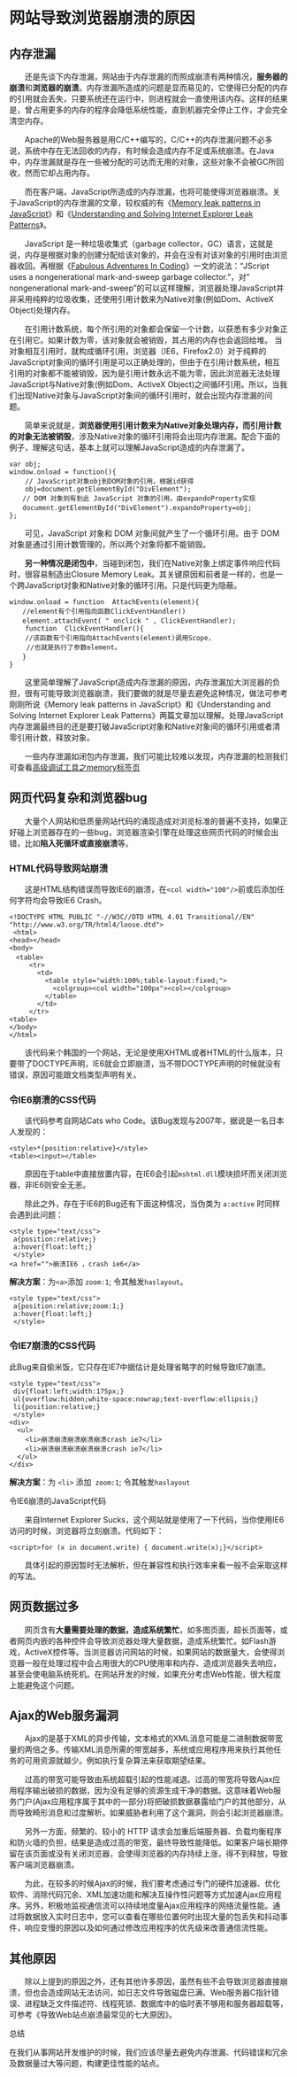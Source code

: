 # 网站导致浏览器崩溃的原因

## 内存泄漏

　　还是先谈下内存泄漏，网站由于内存泄漏的而照成崩溃有两种情况，**服务器的崩溃**和**浏览器的崩溃**。内存泄漏所造成的问题是显而易见的，它使得已分配的内存的引用就会丢失，只要系统还在运行中，则进程就会一直使用该内存。这样的结果是，曾占用更多的内存的程序会降低系统性能，直到机器完全停止工作，才会完全清空内存。

　　Apache的Web服务器是用C/C++编写的，C/C++的内存泄漏问题不必多说，系统中存在无法回收的内存，有时候会造成内存不足或系统崩溃。在Java中，内存泄漏就是存在一些被分配的可达而无用的对象，这些对象不会被GC所回收，然而它却占用内存。

　　而在客户端，JavaScript所造成的内存泄漏，也将可能使得浏览器崩溃。关于JavaScript的内存泄漏的文章，较权威的有《[Memory leak patterns in JavaScript](http://www.ibm.com/developerworks/web/library/wa-memleak/?S_TACT=105AGX52&S_CMP=cn-a-wa)》和《[Understanding and Solving Internet Explorer Leak Patterns](http://msdn2.microsoft.com/en-us/library/bb250448.aspx)》。

　　JavaScript 是一种垃圾收集式（garbage collector，GC）语言，这就是说，内存是根据对象的创建分配给该对象的，并会在没有对该对象的引用时由浏览器收回。再根据《[Fabulous Adventures In Coding](http://msdn2.microsoft.com/en-us/library/bb250448.aspx)》一文的说法：“JScript uses a nongenerational mark-and-sweep garbage collector.”，对” nongenerational mark-and-sweep”的可以这样理解，浏览器处理JavaScript并非采用纯粹的垃圾收集，还使用引用计数来为Native对象(例如Dom、ActiveX Object)处理内存。

　　在引用计数系统，每个所引用的对象都会保留一个计数，以获悉有多少对象正在引用它。如果计数为零，该对象就会被销毁，其占用的内存也会返回给堆。 当对象相互引用时，就构成循环引用，浏览器（IE6，Firefox2.0）对于纯粹的JavaScript对象间的循环引用是可以正确处理的，但由于在引用计数系统，相互引用的对象都不能被销毁，因为是引用计数永远不能为零，因此浏览器无法处理JavaScript与Native对象(例如Dom、ActiveX Object)之间循环引用。所以，当我们出现Native对象与JavaScript对象间的循环引用时，就会出现内存泄漏的问题。

　　简单来说就是，**浏览器使用引用计数来为Native对象处理内存，而引用计数的对象无法被销毁**，涉及Native对象的循环引用将会出现内存泄漏。配合下面的例子，理解这句话，基本上就可以理解JavaScript造成的内存泄漏了。

```
var obj;
window.onload = function(){
    // JavaScript对象obj到DOM对象的引用，根据id获得
    obj=document.getElementById("DivElement");
　　// DOM 对象则有到此 JavaScript 对象的引用，由expandoProperty实现
　　document.getElementById("DivElement").expandoProperty=obj;
};
```

　　可见，JavaScript 对象和 DOM 对象间就产生了一个循环引用。由于 DOM 对象是通过引用计数管理的，所以两个对象将都不能销毁。

　　**另一种情况是闭包中**，当碰到闭包，我们在Native对象上绑定事件响应代码时，很容易制造出Closure Memory Leak。其关键原因和前者是一样的，也是一个跨JavaScript对象和Native对象的循环引用。只是代码更为隐蔽。

```
window.onload = function  AttachEvents(element){
　　//element有个引用指向函数ClickEventHandler() 
　　element.attachEvent( " onclick " , ClickEventHandler);
    function  ClickEventHandler(){
    //该函数有个引用指向AttachEvents(element)调用Scope，
　　 //也就是执行了参数element。
　　}
}
```

　　这里简单理解了JavaScript造成内存泄漏的原因，内存泄漏加大浏览器的负担，很有可能导致浏览器崩溃，我们要做的就是尽量去避免这种情况，做法可参考刚刚所说《Memory leak patterns in JavaScript》和《Understanding and Solving Internet Explorer Leak Patterns》两篇文章加以理解。处理JavaScript内存泄漏最终目的还是要打破JavaScript对象和Native对象间的循环引用或者清零引用计数，释放对象。

　　一些内存泄漏如闭包内存泄漏，我们可能比较难以发现，内存泄漏的检测我们可查看[高级调试工具之memory标签页](https://colastar.github.io/blogs/views/no.4/%E5%89%8D%E7%AB%AF%E9%AB%98%E7%BA%A7%E8%B0%83%E8%AF%95.html)

## 网页代码复杂和浏览器bug

　　大量个人网站和低质量网站代码的涌现造成对浏览标准的普遍不支持，如果正好碰上浏览器存在的一些bug，浏览器渲染引擎在处理这些网页代码的时候会出错，比如**陷入死循环或直接崩溃**等。

### HTML代码导致网站崩溃

　　这是HTML结构错误而导致IE6的崩溃，在`<col width="100"/>`前或后添加任何字符均会导致IE6 Crash。

```
<!DOCTYPE HTML PUBLIC "-//W3C//DTD HTML 4.01 Transitional//EN"
"http://www.w3.org/TR/html4/loose.dtd">
 <html>
<head></head>
<body>
　<table>
     <tr>
       <td>
         <table style="width:100%;table-layout:fixed;">
           <colgroup><col width="100px"><col></colgroup>
         </table>
       </td>
     </tr>
<table>
</body>
</html>
```

　　该代码来个韩国的一个网站，无论是使用XHTML或者HTML的什么版本，只要带了DOCTYPE声明，IE6就会立即崩溃，当不带DOCTYPE声明的时候就没有错误，原因可能跟文档类型声明有关。

### 令IE6崩溃的CSS代码

　　该代码参考自网站Cats who Code。该Bug发现与2007年，据说是一名日本人发现的：

```
<style>*{position:relative}</style>
<table><input></table>
```

　　原因在于table中直接放置内容，在IE6会引起`mshtml.dll`模块损坏而关闭浏览器，非IE6则安全无恙。

　　除此之外，存在于IE6的Bug还有下面这种情况，当伪类为 `a:active` 时同样会遇到此问题：

```
<style type="text/css">
 a{position:relative;}
 a:hover{float:left;}
 </style>
<a href="">崩溃IE6 ，crash ie6</a>
```

**解决方案**：为`<a>`添加 `zoom:1`; 令其触发`haslayout`。

```
<style type="text/css">
 a{position:relative;zoom:1;}
 a:hover{float:left;}
 </style>
```

### 令IE7崩溃的CSS代码

此Bug来自偷米饭，它只存在IE7中据估计是处理省略字的时候导致IE7崩溃。 

```
<style type="text/css">
 div{float:left;width:175px;}
 ul{overflow:hidden;white-space:nowrap;text-overflow:ellipsis;}
 li{position:relative;}
 </style>
<div>
  <ul>
    <li>崩溃崩溃崩溃崩溃崩溃crash ie7</li>
    <li>崩溃崩溃崩溃崩溃崩溃crash ie7</li>
  </ul>
</div>
```

**解决方案**：为 `<li>` 添加` zoom:1`; 令其触发`haslayout`

令IE6崩溃的JavaScript代码

　　来自Internet Explorer Sucks，这个网站就是使用了一下代码，当你使用IE6访问的时候，浏览器将立刻崩溃。代码如下：
```
<script>for (x in document.write) { document.write(x);}</script>
```
　　具体引起的原因暂时无法解析，但在兼容性和执行效率来看一般不会采取这样的写法。

 

## 网页数据过多

　　网页含有**大量需要处理的数据，造成系统繁忙**，如多图页面，超长页面等，或者网页内嵌的各种控件会导致浏览器处理大量数据，造成系统繁忙。如Flash游戏，ActiveX控件等。当浏览器访问网站的时候，如果网站的数据量大，会使得浏览器一般在处理过程中会占用很大的CPU使用率和内存、造成浏览器失去响应，甚至会使电脑系统死机。在网站开发的时候，如果充分考虑Web性能，很大程度上能避免这个问题。

## Ajax的Web服务漏洞

　　Ajax的是基于XML的异步传输，文本格式的XML消息可能是二进制数据带宽量的两倍之多。传输XML消息所需的带宽越多，系统或应用程序用来执行其他任务的可用资源就越少。例如执行复杂算法来获取期望结果。

　　过高的带宽可能导致由系统超载引起的性能减退。过高的带宽将导致Ajax应用程序输出破损的数据，因为没有足够的资源生成干净的数据。这意味着Web服务门户(Ajax应用程序属于其中的一部分)将把破损数据暴露给门户的其他部分，从而导致畸形消息和过度解析。如果威胁者利用了这个漏洞，则会引起浏览器崩溃。

　　另外一方面，频繁的、较小的 HTTP 请求会加重后端服务器、负载均衡程序和防火墙的负担，结果是造成过高的带宽，最终导致性能降低。如果客户端长期停留在该页面或没有关闭浏览器，会使得浏览器的内存持续上涨，得不到释放，导致客户端浏览器崩溃。

　　为此，在较多的时候Ajax的时候，我们要考虑通过专门的硬件加速器、优化软件、消除代码冗余、XML加速功能和解决互操作性问题等方式加速Ajax应用程序。另外，积极地监视通信流可以持续地度量Ajax应用程序的网络流量性能。通过将数据放入实时日志中，您可以查看在哪些位置何时出现大量的包丢失和抖动事件，响应变慢的原因以及如何通过修改应用程序的优先级来改善通信流性能。

## 其他原因

　　除以上提到的原因之外，还有其他许多原因，虽然有些不会导致浏览器直接崩溃，但也会造成网站无法访问，如日志文件导致磁盘已满、Web服务器C指针错误、进程缺乏文件描述符、线程死锁、数据库中的临时表不够用和服务器超载等，可参考《导致Web站点崩溃最常见的七大原因》。

总结

在我们从事网站开发维护的时候，我们应该尽量去避免内存泄漏、代码错误和冗余及数据量过大等问题，构建更佳性能的站点。

